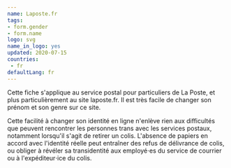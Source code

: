 ```yaml
---
name: Laposte.fr
tags:
- form.gender
- form.name
logo: svg
name_in_logo: yes
updated: 2020-07-15
countries:
 - fr
defaultLang: fr
---
```


Cette fiche s'applique au service postal pour particuliers
de La Poste, et plus particulièrement au site laposte.fr. Il
est très facile de changer son prénom et son genre sur
ce site.

Cette facilité à changer son identité en ligne n'enlève rien aux difficultés que peuvent rencontrer
les personnes trans avec les services postaux, notamment lorsqu'il
s'agit de retirer un colis. L'absence de papiers en accord avec l'identité
réelle peut entraîner des refus de délivrance de colis, ou obliger à révéler
sa transidentité aux employé⋅es du service de courrier ou
à l'expéditeur⋅ice du colis.